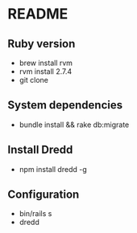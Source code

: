 # README

## Ruby version

* brew install rvm
* rvm install 2.7.4
* git clone

## System dependencies
  
* bundle install && rake db:migrate

## Install Dredd
  
* npm install dredd -g

## Configuration
  
* bin/rails s
* dredd





